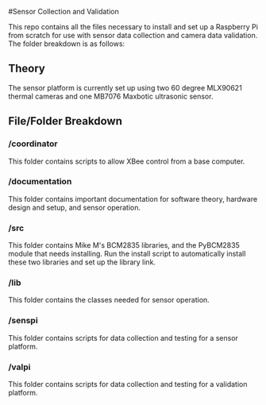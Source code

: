 #Sensor Collection and Validation

This repo contains all the files necessary to install and set up a Raspberry Pi from scratch for use with sensor data collection and camera data validation. The folder breakdown is as follows:

## Theory

The sensor platform is currently set up using two 60 degree MLX90621 thermal cameras and one MB7076 Maxbotic ultrasonic sensor.

## File/Folder Breakdown

### /coordinator

This folder contains scripts to allow XBee control from a base computer.

### /documentation

This folder contains important documentation for software theory, hardware design and setup, and sensor operation.

### /src

This folder contains Mike M's BCM2835 libraries, and the PyBCM2835 module that needs installing. Run the install script to automatically install these two libraries and set up the library link.

### /lib

This folder contains the classes needed for sensor operation.

### /senspi

This folder contains scripts for data collection and testing for a sensor platform.

### /valpi

This folder contains scripts for data collection and testing for a validation platform.